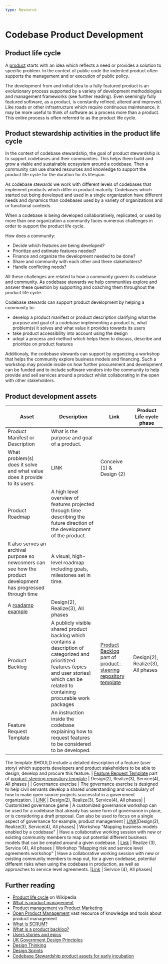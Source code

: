 ```yaml
---
type: Resource
---
```


# Codebase Product Development

## Product life cycle

A [product](../../glossary/product-definition.md) starts with an idea which reflects a need or provides a solution to specific problem.
In the context of public code the indented product often supports the management and or execution of public policy.

The development from and initial idea to a fully featured product is an evolutionary process supported by a variety of development methodologies and management frameworks (see further reading).
Even seemingly fully featured software, as a product, is constantly refined, altered and improved.
Like roads or other infrastructure which require continuous maintenance, it may be more useful to think of software as a process more than a product.
This entire process is often referred to as the product life cycle.

## Product stewardship activities in the product life cycle

In the context of codebase stewardship, the goal of product stewardship is to support codebases and their communities.
This helps them build and grow a viable and sustainable ecosystem around a codebase.
Then a community can use shared resources and knowledge to support the product life cycle for the duration for its lifespan.

As codebase stewards we work with different levels of codebases that implement products which differ in product maturity.
Codebases which started out being developed and used in a single organization have different needs and dynamics than codebases used by a variety of organizations and or functional contexts.

When a codebase is being developed collaboratively, replicated, or used by more than one organization a community faces numerous challenges in order to support the product life cycle.

How does a community:

* Decide which features are being developed?
* Prioritize and estimate features needed?
* Finance and organize the development needed to be done?
* Share and community with each other and there stakeholders?
* Handle conflicting needs?

All these challenges are related to how a community govern its codebase and community.
As codebase stewards we help communities explore and answer these question by supporting and coaching them throughout the product life cycle.

Codebase stewards can support product development by helping a community to:

* develop a product manifest or product description clarifying what the purpose and goal of a codebase implementing a product is, what problem(s) it solves and what value it provides towards its users
* take product accessibility into account using the design
* adopt a process and method which helps them to discuss, describe and prioritize on product features

Additionaly, the codebase stewards can support by organizing a workshop that helps the community explore business models and financing.
Such a workshop may provide inside on how further procurement and development can be funded and to include software vendors into the community to help provide and sell services around a product whilst collaborating in the open with other stakeholders.

## Product development assets

| Asset | Description | Link | Product Life cycle phase |
| -------- | -------- | -------- | -------- |
| Product Manifest or Description  | What is the purpose and goal of a product.
What problem(s) does it solve and what value does it provide to its users | LINK     | Conceive (1) & Design (2) |
| Product Roadmap | A high level overview of features projected through  time  describing the future direction of the development of the product.
It also serves an archival purpose so newcomers can see how the product development has progressed through time| A visual, high-level roadmap including goals, milestones set in time.
A [roadamp example](https://signalen.org/roadmap)| Design(2), Realize(3), All phases |
|Product Backlog | A publicly visible shared product backlog which contains a description of categorized and prioritized features (epics and user stories) which can be related to containing procurable work packages | [Product Backlog](https://github.com/publiccodenet/product-steering/projects/1) part of [product-steering repository template](https://github.com/publiccodenet/product-steering)| Design(2), Realize(3), All phases |
|Feature Request Template | An instruction inside the codebase explaining how to request features to be considered to be developed.
The template SHOULD include a detailed description of a feature (user story) which supports developers and product stakeholders to be able to design, develop and procure this feature.
| [Feature Request Template](https://github.com/publiccodenet/product-steering/blob/main/.github/ISSUE_TEMPLATE/feature_request.md) part of [product-steering repository template](https://github.com/publiccodenet/product-steering) | Design(2), Realize(3), Service(4), All phases |
| Governance exercise | The governance exercise is designed to help civil servants develop a shared understanding and vocabulary of how to make open source projects successful in a government organization.
| [LINK](https://about.publiccode.net/activities/supporting-codebase-governance/exercise/) | Design(2), Realize(3), Service(4), All phases|
| Customized governance game | A customized governance workshop can be used for a codebase that already has some form of governance in place, or is considering a draft proposal.
Can also be used to focus on a single aspect of governance for example, product management | [LINK](https://about.publiccode.net/activities/supporting-codebase-governance/customized-governance-workshop/)|Design(2), Realize(3), Service(4), All phases|
| Workshop "Mapping business models enabled by a codebase" | Have a collaborative working session with new or existing community members to map out potential different business models that can be created around a given codebase.
| [Link](https://about.publiccode.net/activities/workshops/mapping-business-models/) | Realize (3), Service (4), All phases
| Workshop "Mapping risk and service level agreements workshop" | Have a collaborative working session with new or existing community members to map out, for a given codebase, potential different risks when using the codebase in production, as well as approaches to service level agreements.
|[Link](https://about.publiccode.net/activities/workshops/mapping-risk-and-service-level-agreements/) | Service (4), All phases|

## Further reading

* [Product life cycle](https://en.wikipedia.org/wiki/Product_lifecycle) on Wikipedia
* [What is product management](https://product.careers/presentation/)
* [Product management vs Product Marketing](https://svpg.com/product-management-vs-product-marketing/)
* [Open Product Management](https://github.com/ProductHired/open-product-management) vast resource of knowledge and tools about product management
* [What is SCRUM?](https://www.scrum.org/resources/what-is-scrum)
* [What is a product backlog?](https://www.scrum.org/resources/what-is-a-product-backlog)
* [Users stories and epics](https://en.wikipedia.org/wiki/User_story)
* [UK Government Design Principles](https://www.gov.uk/guidance/government-design-principles)
* [Design Thinking](https://en.wikipedia.org/wiki/Design_thinking)
* [Design Sprints](https://www.gv.com/sprint/)
* [Codebase Stewardship product assets for early incubation](https://about.publiccode.net/activities/codebase-stewardship/product-assets-for-early-incubation.html)
